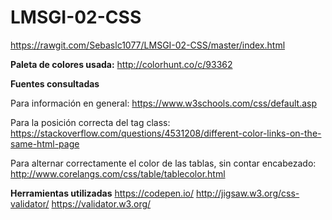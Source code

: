 # LMSGI-02-CSS
https://rawgit.com/Sebaslc1077/LMSGI-02-CSS/master/index.html

**Paleta de colores usada:**
http://colorhunt.co/c/93362

**Fuentes consultadas**

Para información en general:
https://www.w3schools.com/css/default.asp

Para la posición correcta del tag class:
https://stackoverflow.com/questions/4531208/different-color-links-on-the-same-html-page

Para alternar correctamente el color de las tablas, sin contar encabezado:
http://www.corelangs.com/css/table/tablecolor.html


**Herramientas utilizadas**
https://codepen.io/
http://jigsaw.w3.org/css-validator/
https://validator.w3.org/
